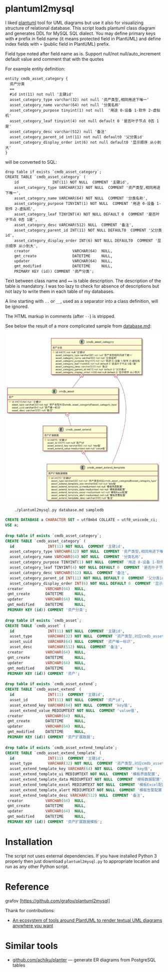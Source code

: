 # plantuml2mysql

I liked [plantuml](http://plantuml.com/) tool for UML diagrams but use it
also for visualizing structure of relational database.
This script loads plantuml class diagram and generates
DDL for MySQL SQL dialect. You may define primary keys
with `#` prefix in field name (it means protected field
in PlantUML) and define index fields with `+` (public field
in PlantUML) prefix.

Field type noted after field name as is. Support null/not null/auto_increment 
 default value and comment that with the quotes

For example entity definition:

```plantuml
entity cmdb_asset_category {
  资产分类
  ==
  #id int(11) not null '主键id'
  asset_category_type varchar(32) not null '资产类型,相同用途下唯一'
  asset_category_name varchar(64) not null '分类名称'
  asset_category_purpose tinyint(1) not null  '用途 0-设备 1-软件 2-虚拟机'
  asset_category_leaf tinyint(4) not null default 0 '是否叶子节点 0否 1是'
  asset_category_desc varchar(512) null '备注'
  asset_category_parent_id int(11) not null default0 '父分类id'
  asset_category_display_order int(6) not null default0 '显示顺序 从小到大'
}
```

will be converted to SQL:

    drop table if exists `cmdb_asset_category`;
    CREATE TABLE `cmdb_asset_category` (
        id               INT(11) NOT NULL  COMMENT '主键id',
        asset_category_type VARCHAR(32) NOT NULL  COMMENT '资产类型,相同用途下唯一',
        asset_category_name VARCHAR(64) NOT NULL  COMMENT '分类名称',
        asset_category_purpose TINYINT(1) NOT NULL  COMMENT '用途 0-设备 1-软件 2-虚拟机',
        asset_category_leaf TINYINT(4) NOT NULL DEFAULT 0  COMMENT '是否叶子节点 0否 1是',
        asset_category_desc VARCHAR(512) NULL  COMMENT '备注',
        asset_category_parent_id INT(11) NOT NULL DEFAULT0  COMMENT '父分类id',
        asset_category_display_order INT(6) NOT NULL DEFAULT0  COMMENT '显示顺序 从小到大',
        creator                   VARCHAR(64)  NULL, 
        gmt_create                DATETIME     NULL,
        updater                   VARCHAR(64)  NULL,
        gmt_modified              DATETIME     NULL,
        PRIMARY KEY (id)) COMMENT '资产分类';

Text between class name and `==` is table description.
The description of the table is mandatory.
I was too lazy to check for absence of descriptions but
not lazy to write them in each table of my databases.

A line starting with `..` or `__`, used as a separator
into a class definition, will be ignored.

The HTML markup in comments (after `--`) is stripped.

See below the result of a more complicated sample from [database.md](database.md):

![database.png](database.png)

```bash
    ./plantuml2mysql.py database.md sampledb
```

```sql
CREATE DATABASE a CHARACTER SET = utf8mb4 COLLATE = utf8_unicode_ci;
USE a;

drop table if exists `cmdb_asset_category`;
CREATE TABLE `cmdb_asset_category` (
  id               INT(11) NOT NULL  COMMENT '主键id',
  asset_category_type VARCHAR(32) NOT NULL  COMMENT '资产类型,相同用途下唯一',
  asset_category_name VARCHAR(64) NOT NULL  COMMENT '分类名称',
  asset_category_purpose TINYINT(1) NOT NULL  COMMENT '用途 0-设备 1-软件 2-虚拟机',
  asset_category_leaf TINYINT(4) NOT NULL DEFAULT 0  COMMENT '是否叶子节点 0否 1是',
  asset_category_desc VARCHAR(512) NULL  COMMENT '备注',
  asset_category_parent_id INT(11) NOT NULL DEFAULT 0  COMMENT '父分类id',
  asset_category_display_order INT(6) NOT NULL DEFAULT 0  COMMENT '显示顺序 从小到大',
 creator          VARCHAR(64)  NULL,
 gmt_create       DATETIME     NULL,
 updater          VARCHAR(64)  NULL,
 gmt_modified     DATETIME     NULL,
 PRIMARY KEY (id)) COMMENT '资产分类';

drop table if exists `cmdb_asset`;
CREATE TABLE `cmdb_asset` (
  id               INT(11) NOT NULL  COMMENT '主键id',
  asset_type       VARCHAR(32) NOT NULL  COMMENT '资产类型,对应cmdb_asset_category的asset_category_type',
  asset_uuid       VARCHAR(64) NULL  COMMENT '资产唯一标识',
  asset_desc       VARCHAR(512) NULL  COMMENT '备注',
 creator          VARCHAR(64)  NULL,
 gmt_create       DATETIME     NULL,
 updater          VARCHAR(64)  NULL,
 gmt_modified     DATETIME     NULL,
 PRIMARY KEY (id)) COMMENT '资产';

drop table if exists `cmdb_asset_extend`;
CREATE TABLE `cmdb_asset_extend` (
  id               INT(11)  COMMENT '主键id',
  asset_id         INT(11) NOT NULL  COMMENT '资产id',
  asset_extend_key VARCHAR(64) NOT NULL  COMMENT 'key值',
  asset_extend_value MEDIUMTEXT NOT NULL  COMMENT 'value值',
 creator          VARCHAR(64)  NULL,
 gmt_create       DATETIME     NULL,
 updater          VARCHAR(64)  NULL,
 gmt_modified     DATETIME     NULL,
 PRIMARY KEY (id)) COMMENT '资产扩展数据';

drop table if exists `cmdb_asset_extend_template`;
CREATE TABLE `cmdb_asset_extend_template` (
  id               INT(11)  COMMENT '主键id',
  asset_type       VARCHAR(32) NOT NULL  COMMENT '资产类型,对应cmdb_asset_category的asset_category_type',
  asset_extend_template_key VARCHAR(64) NOT NULL  COMMENT 'key值',
  asset_extend_template_ui MEDIUMTEXT NOT NULL  COMMENT '模板界面配置',
  asset_extend_template_data MEDIUMTEXT NOT NULL  COMMENT '模板数据配置',
  asset_extend_template_excel MEDIUMTEXT NOT NULL  COMMENT '模板Excel配置',
  asset_extend_template_alert MEDIUMTEXT NOT NULL  COMMENT '模板告警配置',
  asset_extend_template_desc VARCHAR(512) NULL  COMMENT '备注',
 creator          VARCHAR(64)  NULL,
 gmt_create       DATETIME     NULL,
 updater          VARCHAR(64)  NULL,
 gmt_modified     DATETIME     NULL,
 PRIMARY KEY (id)) COMMENT '资产扩展数据模板';                                            
```

# Installation

The script not uses external dependencies. If you have installed Python 3
properly then just download `plantuml2mysql.py` to appropriate location and
run as any other Python script.

# Reference
grafov [https://github.com/grafov/plantuml2mysql]

Thank for contributions: 

* [An ecosystem of tools around PlantUML to render textual UML diagrams anywhere you want](https://modeling-languages.com/plantuml-textual-uml-online/)

# Similar tools

* [github.com/achiku/planter](https://github.com/achiku/planter) — generate ER diagrams from PostgreSQL tables
